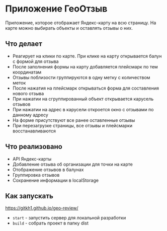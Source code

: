 # Приложение ГеоОтзыв

Приложение, которое отображает Яндекс-карту на всю страницу.
На карте можно выбирать объекты и оставлять отзывы о них.

## Что делает

- Реагирует на клики по карте. При клике на карту открывается балун с формой для отзыва
- После заполнения формы на карту добавляется плейсмарк по тем координатам
- Отзывы поблизости группируются в одну метку с количеством меток
- После нажатия на плейсмарк открываться форма для составления нового отзыва
- При нажатии на сгруппированный объект открывается карусель отзывов
- При нажатии на адрес в карусели откроется окно с отзывами по данному адресу
- На форме присутствуют все ранее оставленные отзывы
- При перезагрузке страницы, все отзывы и плейсмарки восстанавливаются

## Что реализовано

- API Яндекс-карты
- Добавление отзыва об организации для точки на карте
- Отображение отзывов в балунах
- Группировка отзывов
- Сохранение информации в localStorage

## Как запускать

https://gitkh1.github.io/geo-review/

- `start` - запустить сервер для локальной разработки
- `build` - собрать проект в папку dist
